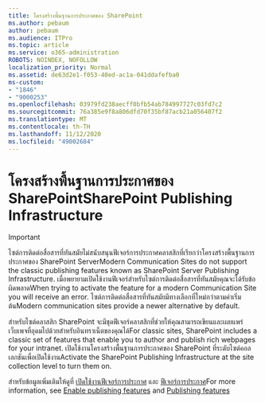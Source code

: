 ```yaml
---
title: โครงสร้างพื้นฐานการประกาศของ SharePoint
ms.author: pebaum
author: pebaum
ms.audience: ITPro
ms.topic: article
ms.service: o365-administration
ROBOTS: NOINDEX, NOFOLLOW
localization_priority: Normal
ms.assetid: de63d2e1-f053-40ed-ac1a-041ddafefba0
ms-custom:
- "1846"
- "9000253"
ms.openlocfilehash: 03979fd238aecff0bfb54ab784997727c03fd7c2
ms.sourcegitcommit: 76a385e9f8a806dfd70f35bf87acb21a056407f2
ms.translationtype: MT
ms.contentlocale: th-TH
ms.lasthandoff: 11/12/2020
ms.locfileid: "49002684"
---
```

# <a name="sharepoint-publishing-infrastructure"></a><span data-ttu-id="2600b-102">โครงสร้างพื้นฐานการประกาศของ SharePoint</span><span class="sxs-lookup"><span data-stu-id="2600b-102">SharePoint Publishing Infrastructure</span></span>

> [!IMPORTANT]
> <span data-ttu-id="2600b-103">ไซต์การติดต่อสื่อสารที่ทันสมัยไม่สนับสนุนฟีเจอร์การประกาศคลาสสิกที่เรียกว่าโครงสร้างพื้นฐานการประกาศของ SharePoint Server</span><span class="sxs-lookup"><span data-stu-id="2600b-103">Modern Communication Sites do not support the classic publishing features known as SharePoint Server Publishing Infrastructure.</span></span> <span data-ttu-id="2600b-104">เมื่อพยายามเปิดใช้งานฟีเจอร์สำหรับไซต์การติดต่อสื่อสารที่ทันสมัยคุณจะได้รับข้อผิดพลาด</span><span class="sxs-lookup"><span data-stu-id="2600b-104">When trying to activate the feature for a modern Communication Site you will receive an error.</span></span> <span data-ttu-id="2600b-105">ไซต์การติดต่อสื่อสารที่ทันสมัยมีทางเลือกที่ใหม่กว่าตามค่าเริ่มต้น</span><span class="sxs-lookup"><span data-stu-id="2600b-105">Modern communication sites provide a newer alternative by default.</span></span>

<span data-ttu-id="2600b-106">สำหรับไซต์คลาสสิก SharePoint จะมีชุดฟีเจอร์คลาสสิกที่ช่วยให้คุณสามารถเขียนและเผยแพร่เว็บเพจที่อุดมไปด้วยสำหรับอินทราเน็ตของคุณได้</span><span class="sxs-lookup"><span data-stu-id="2600b-106">For classic sites, SharePoint includes a classic set of features that enable you to author and publish rich webpages for your intranet.</span></span> <span data-ttu-id="2600b-107">เปิดใช้งานโครงสร้างพื้นฐานการประกาศของ SharePoint ที่ระดับไซต์คอลเลกชันเพื่อเปิดใช้งาน</span><span class="sxs-lookup"><span data-stu-id="2600b-107">Activate the SharePoint Publishing Infrastructure at the site collection level to turn them on.</span></span>

<span data-ttu-id="2600b-108">สำหรับข้อมูลเพิ่มเติมให้ดูที่ [เปิดใช้งานฟีเจอร์การประกาศ](https://support.office.com/article/Enable-publishing-features-479677A6-8B33-4AC7-907D-071C1C7E4518) และ [ฟีเจอร์การประกาศ](https://support.office.com/article/Features-enabled-in-a-SharePoint-Online-publishing-site-3AB3810C-3C2C-4361-9D0E-0CBE666EA0B0?wt.mc_id=O365_Portal_MMaven#__toc336865553)</span><span class="sxs-lookup"><span data-stu-id="2600b-108">For more information, see [Enable publishing features](https://support.office.com/article/Enable-publishing-features-479677A6-8B33-4AC7-907D-071C1C7E4518) and [Publishing features](https://support.office.com/article/Features-enabled-in-a-SharePoint-Online-publishing-site-3AB3810C-3C2C-4361-9D0E-0CBE666EA0B0?wt.mc_id=O365_Portal_MMaven#__toc336865553)</span></span>
